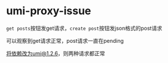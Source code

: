 # umi-proxy-issue

`get posts`按钮发get请求，`create post`按钮发json格式的post请求

可以观察到get请求正常，post请求一直在pending

将依赖改为umi@1.2.6，则两种请求都正常